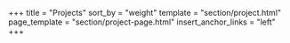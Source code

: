 +++
title = "Projects"
sort_by = "weight"
template = "section/project.html"
page_template = "section/project-page.html"
insert_anchor_links = "left"
+++
